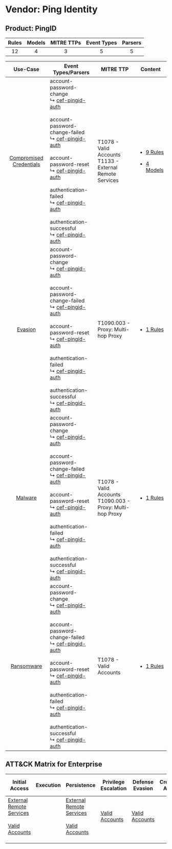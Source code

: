 Vendor: Ping Identity
=====================
Product: PingID
---------------
| Rules | Models | MITRE TTPs | Event Types | Parsers |
|:-----:|:------:|:----------:|:-----------:|:-------:|
|  12   |   4    |     3      |      5      |    5    |

|                                  Use-Case                                  | Event Types/Parsers                                                                                                                                                                                                                                                                                                                                                                                                                                                                                          | MITRE TTP                                                        | Content                                                                                                                 |
|:--------------------------------------------------------------------------:| ------------------------------------------------------------------------------------------------------------------------------------------------------------------------------------------------------------------------------------------------------------------------------------------------------------------------------------------------------------------------------------------------------------------------------------------------------------------------------------------------------------ | ---------------------------------------------------------------- | ----------------------------------------------------------------------------------------------------------------------- |
| [Compromised Credentials](../../../UseCases/uc_compromised_credentials.md) |  account-password-change<br> ↳ [cef-pingid-auth](Parsers/parserContent_cef-pingid-auth.md)<br><br> account-password-change-failed<br> ↳ [cef-pingid-auth](Parsers/parserContent_cef-pingid-auth.md)<br><br> account-password-reset<br> ↳ [cef-pingid-auth](Parsers/parserContent_cef-pingid-auth.md)<br><br> authentication-failed<br> ↳ [cef-pingid-auth](Parsers/parserContent_cef-pingid-auth.md)<br><br> authentication-successful<br> ↳ [cef-pingid-auth](Parsers/parserContent_cef-pingid-auth.md)<br> | T1078 - Valid Accounts<br>T1133 - External Remote Services<br>   | [<ul><li>9 Rules</li></ul><ul><li>4 Models</li></ul>](Rules_Models/r_m_ping_identity_pingid_Compromised_Credentials.md) |
|                 [Evasion](../../../UseCases/uc_evasion.md)                 |  account-password-change<br> ↳ [cef-pingid-auth](Parsers/parserContent_cef-pingid-auth.md)<br><br> account-password-change-failed<br> ↳ [cef-pingid-auth](Parsers/parserContent_cef-pingid-auth.md)<br><br> account-password-reset<br> ↳ [cef-pingid-auth](Parsers/parserContent_cef-pingid-auth.md)<br><br> authentication-failed<br> ↳ [cef-pingid-auth](Parsers/parserContent_cef-pingid-auth.md)<br><br> authentication-successful<br> ↳ [cef-pingid-auth](Parsers/parserContent_cef-pingid-auth.md)<br> | T1090.003 - Proxy: Multi-hop Proxy<br>                           | [<ul><li>1 Rules</li></ul>](Rules_Models/r_m_ping_identity_pingid_Evasion.md)                                           |
|                 [Malware](../../../UseCases/uc_malware.md)                 |  account-password-change<br> ↳ [cef-pingid-auth](Parsers/parserContent_cef-pingid-auth.md)<br><br> account-password-change-failed<br> ↳ [cef-pingid-auth](Parsers/parserContent_cef-pingid-auth.md)<br><br> account-password-reset<br> ↳ [cef-pingid-auth](Parsers/parserContent_cef-pingid-auth.md)<br><br> authentication-failed<br> ↳ [cef-pingid-auth](Parsers/parserContent_cef-pingid-auth.md)<br><br> authentication-successful<br> ↳ [cef-pingid-auth](Parsers/parserContent_cef-pingid-auth.md)<br> | T1078 - Valid Accounts<br>T1090.003 - Proxy: Multi-hop Proxy<br> | [<ul><li>1 Rules</li></ul>](Rules_Models/r_m_ping_identity_pingid_Malware.md)                                           |
|              [Ransomware](../../../UseCases/uc_ransomware.md)              |  account-password-change<br> ↳ [cef-pingid-auth](Parsers/parserContent_cef-pingid-auth.md)<br><br> account-password-change-failed<br> ↳ [cef-pingid-auth](Parsers/parserContent_cef-pingid-auth.md)<br><br> account-password-reset<br> ↳ [cef-pingid-auth](Parsers/parserContent_cef-pingid-auth.md)<br><br> authentication-failed<br> ↳ [cef-pingid-auth](Parsers/parserContent_cef-pingid-auth.md)<br><br> authentication-successful<br> ↳ [cef-pingid-auth](Parsers/parserContent_cef-pingid-auth.md)<br> | T1078 - Valid Accounts<br>                                       | [<ul><li>1 Rules</li></ul>](Rules_Models/r_m_ping_identity_pingid_Ransomware.md)                                        |

ATT&CK Matrix for Enterprise
----------------------------
| Initial Access                                                                                                                                   | Execution | Persistence                                                                                                                                      | Privilege Escalation                                                | Defense Evasion                                                     | Credential Access | Discovery | Lateral Movement | Collection | Command and Control                                                                                                                       | Exfiltration | Impact |
| ------------------------------------------------------------------------------------------------------------------------------------------------ | --------- | ------------------------------------------------------------------------------------------------------------------------------------------------ | ------------------------------------------------------------------- | ------------------------------------------------------------------- | ----------------- | --------- | ---------------- | ---------- | ----------------------------------------------------------------------------------------------------------------------------------------- | ------------ | ------ |
| [External Remote Services](https://attack.mitre.org/techniques/T1133)<br><br>[Valid Accounts](https://attack.mitre.org/techniques/T1078)<br><br> |           | [External Remote Services](https://attack.mitre.org/techniques/T1133)<br><br>[Valid Accounts](https://attack.mitre.org/techniques/T1078)<br><br> | [Valid Accounts](https://attack.mitre.org/techniques/T1078)<br><br> | [Valid Accounts](https://attack.mitre.org/techniques/T1078)<br><br> |                   |           |                  |            | [Proxy: Multi-hop Proxy](https://attack.mitre.org/techniques/T1090/003)<br><br>[Proxy](https://attack.mitre.org/techniques/T1090)<br><br> |              |        |